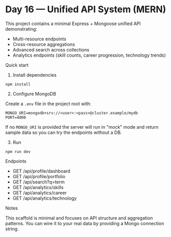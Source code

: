 # Day 16 — Unified API System (MERN)

This project contains a minimal Express + Mongoose unified API demonstrating:

- Multi-resource endpoints
- Cross-resource aggregations
- Advanced search across collections
- Analytics endpoints (skill counts, career progression, technology trends)

Quick start

1. Install dependencies

```pwsh
npm install
```

2. Configure MongoDB

Create a `.env` file in the project root with:

```
MONGO_URI=mongodb+srv://<user>:<pass>@cluster.example/mydb
PORT=4000
```

If no `MONGO_URI` is provided the server will run in "mock" mode and return sample data so you can try the endpoints without a DB.

3. Run

```pwsh
npm run dev
```

Endpoints

- GET /api/profile/dashboard
- GET /api/profile/portfolio
- GET /api/search?q=term
- GET /api/analytics/skills
- GET /api/analytics/career
- GET /api/analytics/technology

Notes

This scaffold is minimal and focuses on API structure and aggregation patterns. You can wire it to your real data by providing a Mongo connection string.
